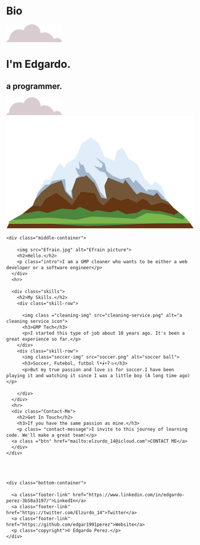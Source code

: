 # Bio
<!DOCTYPE html>
<html>
  <head>
    <meta charset="utf-8">
    <title>Edgardo Perez</title>
    <link rel="stylesheet" href="style.css">
    <link rel="icon" href="favicon.ico">
    <link rel="preconnect" href="https://fonts.gstatic.com">
<link href="https://fonts.googleapis.com/css2?family=Merriweather:ital@1&family=Montserrat&family=Sacramento&display=swap" rel="stylesheet">
  </head>
  <body>
    <div class="top-container">
        <img class="top-cloud" src="cloud.png" alt="cloud-img">
      <h1>I'm Edgardo.</h1>
      <h2>a programmer.</h2>
      <img class="bottom-cloud"src="cloud.png" alt="cloud-img">
      <img src="mountain.png" alt="mountain-img">
    </div>

    <div class="middle-container">

        <img src="Efrain.jpg" alt="Efrain picture">
        <h2>Hello.</h2>
        <p class="intro">I am a GMP cleaner who wants to be either a web developer or a software engineer</p>
      </div>
      <hr>

      <div class="skills">
        <h2>My Skills.</h2>
        <div class="skill-row">

          <img class ="cleaning-img" src="cleaning-service.png" alt="a cleaning service icon">
          <h3>GMP Tech</h3>
          <p>I started this type of job about 10 years ago. It's been a great experience so far.</p>
        </div>
        <div class="skill-row">
          <img class="soccer-img" src="soccer.png" alt="soccer ball">
          <h3>Soccer, Futebol, futbol ʕ•́ᴥ•̀ʔっ</h3>
          <p>But my true passion and love is for soccer.I have been playing it and watching it since I was a little boy (A long time ago)</p>

        </div>
      </div>
      <hr>
      <div class="Contact-Me">
        <h2>Get In Touch</h2>
        <h3>If you have the same passion as mine.</h3>
        <p class= "contact-message">I invite to this journey of learning code. We'll make a great team!</p>
      <a class ="btn" href="mailto:elzurdo_14@icloud.com">CONTACT ME</a>
      </div>
    </div>




    <div class="bottom-container">

      <a class="footer-link" href="https://www.linkedin.com/in/edgardo-perez-3b58a3197/">LinkedIn</a>
      <a class="footer-link" href="https://twitter.com/Elzurdo_14">Twitter</a>
      <a class="footer-link" href="https://github.com/edgar1991perez">Website</a>
      <p class="copyright">© Edgardo Perez.</p>
    </div>



</body>
</html>
